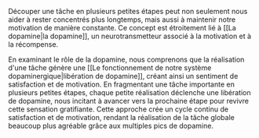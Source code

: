 Découper une tâche en plusieurs petites étapes peut non seulement nous aider à rester concentrés plus longtemps, mais aussi à maintenir notre motivation de manière constante. Ce concept est étroitement lié à [[La dopamine|la dopamine]], un neurotransmetteur associé à la motivation et à la récompense.

En examinant le rôle de la dopamine, nous comprenons que la réalisation d'une tâche génère une [[Le fonctionnement de notre système dopaminergique|libération de dopamine]], créant ainsi un sentiment de satisfaction et de motivation. En fragmentant une tâche importante en plusieurs petites étapes, chaque petite réalisation déclenche une libération de dopamine, nous incitant à avancer vers la prochaine étape pour revivre cette sensation gratifiante. Cette approche crée un cycle continu de satisfaction et de motivation, rendant la réalisation de la tâche globale beaucoup plus agréable grâce aux multiples pics de dopamine.